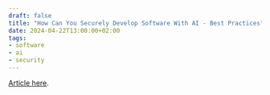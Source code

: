 ```yaml
---
draft: false
title: "How Can You Securely Develop Software With AI - Best Practices"
date: 2024-04-22T13:00:00+02:00
tags:
- software
- ai
- security
---
```


[Article here](https://selleo.com/blog/how-can-you-securely-develop-software-with-ai-best-practices?utm_source=qbart.dev&utm_campaign=qbart.dev).
